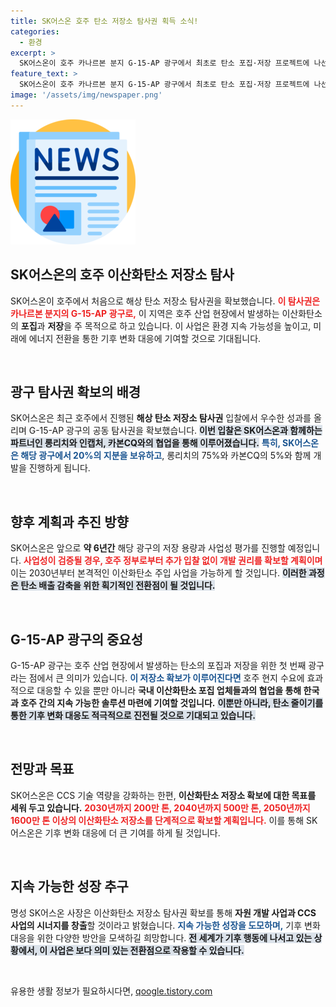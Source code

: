 ```yaml
---
title: SK어스온 호주 탄소 저장소 탐사권 획득 소식!
categories:
  - 환경
excerpt: >
  SK어스온이 호주 카나르본 분지 G-15-AP 광구에서 최초로 탄소 포집·저장 프로젝트에 나선다. 6년간 사업성 평가 후 2030년부터 본격적으로 이산화탄소 주입 사업을 진행할 계획이다. 지속 가능한 솔루션을 위한 한국-호주 협업 기대!
feature_text: >
  SK어스온이 호주 카나르본 분지 G-15-AP 광구에서 최초로 탄소 포집·저장 프로젝트에 나선다. 6년간 사업성 평가 후 2030년부터 본격적으로 이산화탄소 주입 사업을 진행할 계획이다. 지속 가능한 솔루션을 위한 한국-호주 협업 기대!
image: '/assets/img/newspaper.png'
---
```


<p><img src="/assets/img/newspaper.png" alt="kimp 속보" /></p>

<h2 data-ke-size="size26">SK어스온의 호주 이산화탄소 저장소 탐사</h2>

<p data-ke-size="size16">SK어스온이 호주에서 처음으로 해상 탄소 저장소 탐사권을 확보했습니다. <b><span style="color: #ee2323;">이 탐사권은 카나르본 분지의 G-15-AP 광구로,</span></b> 이 지역은 호주 산업 현장에서 발생하는 이산화탄소의 <b>포집</b>과 <b>저장</b>을 주 목적으로 하고 있습니다. 이 사업은 환경 지속 가능성을 높이고, 미래에 에너지 전환을 통한 기후 변화 대응에 기여할 것으로 기대됩니다.</p>

<p data-ke-size="size16">&nbsp;</p>

<h2 data-ke-size="size26">광구 탐사권 확보의 배경</h2>

<p data-ke-size="size16">SK어스온은 최근 호주에서 진행된 <b>해상 탄소 저장소 탐사권</b> 입찰에서 우수한 성과를 올리며 G-15-AP 광구의 공동 탐사권을 확보했습니다. <b><span style="background-color: #21538527;">이번 입찰은 SK어스온과 함께하는 파트너인 롱리치와 인캡처, 카본CQ와의 협업을 통해 이루어졌습니다.</span></b> <b><span style="color: #1a5490;">특히, SK어스온은 해당 광구에서 20%의 지분을 보유하고</span></b>, 롱리치의 75%와 카본CQ의 5%와 함께 개발을 진행하게 됩니다.</p>

<p data-ke-size="size16">&nbsp;</p>

<h2 data-ke-size="size26">향후 계획과 추진 방향</h2>

<p data-ke-size="size16">SK어스온은 앞으로 <b>약 6년간</b> 해당 광구의 저장 용량과 사업성 평가를 진행할 예정입니다. <b><span style="color: #ee2323;">사업성이 검증될 경우, 호주 정부로부터 추가 입찰 없이 개발 권리를 확보할 계획이며</span></b> 이는 2030년부터 본격적인 이산화탄소 주입 사업을 가능하게 할 것입니다. <b><span style="background-color: #21538527;">이러한 과정은 탄소 배출 감축을 위한 획기적인 전환점이 될 것입니다.</span></b></p>

<p data-ke-size="size16">&nbsp;</p>

<h2 data-ke-size="size26">G-15-AP 광구의 중요성</h2>

<p data-ke-size="size16">G-15-AP 광구는 호주 산업 현장에서 발생하는 탄소의 포집과 저장을 위한 첫 번째 광구라는 점에서 큰 의미가 있습니다. <b><span style="color: #1a5490;">이 저장소 확보가 이루어진다면</span></b> 호주 현지 수요에 효과적으로 대응할 수 있을 뿐만 아니라 <b>국내 이산화탄소 포집 업체들과의 협업을 통해 한국과 호주 간의 지속 가능한 솔루션 마련에 기여할 것입니다.</b> <b><span style="background-color: #21538527;">이뿐만 아니라, 탄소 줄이기를 통한 기후 변화 대응도 적극적으로 진전될 것으로 기대되고 있습니다.</span></b></p>

<p data-ke-size="size16">&nbsp;</p>

<h2 data-ke-size="size26">전망과 목표</h2>

<p data-ke-size="size16">SK어스온은 CCS 기술 역량을 강화하는 한편, <b>이산화탄소 저장소 확보에 대한 목표를 세워 두고 있습니다.</b> <b><span style="color: #ee2323;">2030년까지 200만 톤, 2040년까지 500만 톤, 2050년까지 1600만 톤 이상의 이산화탄소 저장소를 단계적으로 확보할 계획입니다.</span></b> 이를 통해 SK어스온은 기후 변화 대응에 더 큰 기여를 하게 될 것입니다.</p>

<p data-ke-size="size16">&nbsp;</p>

<h2 data-ke-size="size26">지속 가능한 성장 추구</h2>

<p data-ke-size="size16">명성 SK어스온 사장은 이산화탄소 저장소 탐사권 확보를 통해 <b>자원 개발 사업과 CCS 사업의 시너지를 창출</b>할 것이라고 밝혔습니다. <b><span style="color: #1a5490;">지속 가능한 성장을 도모하며,</span></b> 기후 변화 대응을 위한 다양한 방안을 모색하길 희망합니다. <b><span style="background-color: #21538527;">전 세계가 기후 행동에 나서고 있는 상황에서, 이 사업은 보다 의미 있는 전환점으로 작용할 수 있습니다.</span></b></p>

<p data-ke-size="size16">&nbsp;</p>
유용한 생활 정보가 필요하시다면, <a href="https://qoogle.tistory.com" rel="dofollow">qoogle.tistory.com</a>


